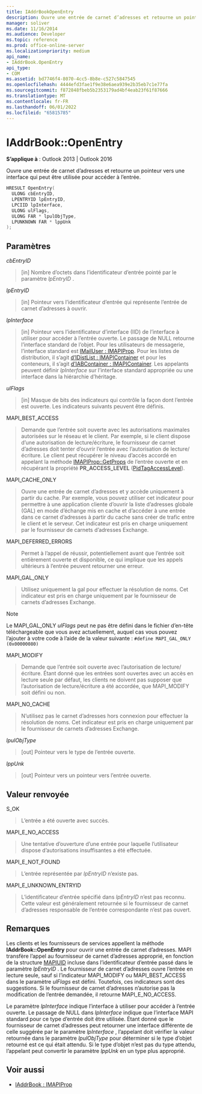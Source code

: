 ```yaml
---
title: IAddrBookOpenEntry
description: Ouvre une entrée de carnet d’adresses et retourne un pointeur vers une interface qui peut être utilisée pour accéder à l’entrée.
manager: soliver
ms.date: 11/16/2014
ms.audience: Developer
ms.topic: reference
ms.prod: office-online-server
ms.localizationpriority: medium
api_name:
- IAddrBook.OpenEntry
api_type:
- COM
ms.assetid: bd7746f4-8070-4cc5-8b8e-c527c5847545
ms.openlocfilehash: 4444efd3fae1f9e38e6aea939e2b35eb7c1e77fa
ms.sourcegitcommit: f872848fbeb5b2353179ad4bf4eab23f61f87666
ms.translationtype: MT
ms.contentlocale: fr-FR
ms.lasthandoff: 06/01/2022
ms.locfileid: "65815785"
---
```

# <a name="iaddrbookopenentry"></a>IAddrBook::OpenEntry

**S’applique à** : Outlook 2013 | Outlook 2016
  
Ouvre une entrée de carnet d’adresses et retourne un pointeur vers une interface qui peut être utilisée pour accéder à l’entrée.
  
```cpp
HRESULT OpenEntry(
  ULONG cbEntryID,
  LPENTRYID lpEntryID,
  LPCIID lpInterface,
  ULONG ulFlags,
  ULONG FAR * lpulObjType,
  LPUNKNOWN FAR * lppUnk
);
```

## <a name="parameters"></a>Paramètres

_cbEntryID_
  
> [in] Nombre d’octets dans l’identificateur d’entrée pointé par le paramètre _lpEntryID_ .

_lpEntryID_
  
> [in] Pointeur vers l’identificateur d’entrée qui représente l’entrée de carnet d’adresses à ouvrir.

_lpInterface_
  
> [in] Pointeur vers l’identificateur d’interface (IID) de l’interface à utiliser pour accéder à l’entrée ouverte. Le passage de NULL retourne l’interface standard de l’objet. Pour les utilisateurs de messagerie, l’interface standard est [IMailUser : IMAPIProp](imailuserimapiprop.md). Pour les listes de distribution, il s’agit [d’IDistList : IMAPIContainer](idistlistimapicontainer.md) et pour les conteneurs, il s’agit [d’IABContainer : IMAPIContainer](iabcontainerimapicontainer.md). Les appelants peuvent définir _lpInterface_ sur l’interface standard appropriée ou une interface dans la hiérarchie d’héritage.

_ulFlags_
  
> [in] Masque de bits des indicateurs qui contrôle la façon dont l’entrée est ouverte. Les indicateurs suivants peuvent être définis.

MAPI_BEST_ACCESS
  
> Demande que l’entrée soit ouverte avec les autorisations maximales autorisées sur le réseau et le client. Par exemple, si le client dispose d’une autorisation de lecture/écriture, le fournisseur de carnet d’adresses doit tenter d’ouvrir l’entrée avec l’autorisation de lecture/écriture. Le client peut récupérer le niveau d’accès accordé en appelant la méthode [IMAPIProp::GetProps](imapiprop-getprops.md) de l’entrée ouverte et en récupérant la propriété **PR_ACCESS_LEVEL** ([PidTagAccessLevel](pidtagaccesslevel-canonical-property.md)).

MAPI_CACHE_ONLY
  
> Ouvre une entrée de carnet d’adresses et y accède uniquement à partir du cache. Par exemple, vous pouvez utiliser cet indicateur pour permettre à une application cliente d’ouvrir la liste d’adresses globale (GAL) en mode d’échange mis en cache et d’accéder à une entrée dans ce carnet d’adresses à partir du cache sans créer de trafic entre le client et le serveur. Cet indicateur est pris en charge uniquement par le fournisseur de carnets d’adresses Exchange.

MAPI_DEFERRED_ERRORS
  
> Permet à l’appel de réussir, potentiellement avant que l’entrée soit entièrement ouverte et disponible, ce qui implique que les appels ultérieurs à l’entrée peuvent retourner une erreur.

MAPI_GAL_ONLY
  
> Utilisez uniquement la gal pour effectuer la résolution de noms. Cet indicateur est pris en charge uniquement par le fournisseur de carnets d’adresses Exchange.

  > [!NOTE]
  > Le MAPI_GAL_ONLY _ulFlags_ peut ne pas être défini dans le fichier d’en-tête téléchargeable que vous avez actuellement, auquel cas vous pouvez l’ajouter à votre code à l’aide de la valeur suivante : `#define MAPI_GAL_ONLY (0x00000080)`
  
MAPI_MODIFY
  
> Demande que l’entrée soit ouverte avec l’autorisation de lecture/écriture. Étant donné que les entrées sont ouvertes avec un accès en lecture seule par défaut, les clients ne doivent pas supposer que l’autorisation de lecture/écriture a été accordée, que MAPI_MODIFY soit défini ou non.

MAPI_NO_CACHE
  
> N’utilisez pas le carnet d’adresses hors connexion pour effectuer la résolution de noms. Cet indicateur est pris en charge uniquement par le fournisseur de carnets d’adresses Exchange.

_lpulObjType_
  
> [out] Pointeur vers le type de l’entrée ouverte.

_lppUnk_
  
> [out] Pointeur vers un pointeur vers l’entrée ouverte.

## <a name="return-value"></a>Valeur renvoyée

S_OK
  
> L’entrée a été ouverte avec succès.

MAPI_E_NO_ACCESS
  
> Une tentative d’ouverture d’une entrée pour laquelle l’utilisateur dispose d’autorisations insuffisantes a été effectuée.

MAPI_E_NOT_FOUND
  
> L’entrée représentée par _lpEntryID_ n’existe pas.

MAPI_E_UNKNOWN_ENTRYID
  
> L’identificateur d’entrée spécifié dans _lpEntryID_ n’est pas reconnu. Cette valeur est généralement retournée si le fournisseur de carnet d’adresses responsable de l’entrée correspondante n’est pas ouvert.

## <a name="remarks"></a>Remarques

Les clients et les fournisseurs de services appellent la méthode **IAddrBook::OpenEntry** pour ouvrir une entrée de carnet d’adresses. MAPI transfère l’appel au fournisseur de carnet d’adresses approprié, en fonction de la structure [MAPIUID](mapiuid.md) incluse dans l’identificateur d’entrée passé dans le paramètre _lpEntryID_ . Le fournisseur de carnet d’adresses ouvre l’entrée en lecture seule, sauf si l’indicateur MAPI_MODIFY ou MAPI_BEST_ACCESS dans le paramètre _ulFlags_ est défini. Toutefois, ces indicateurs sont des suggestions. Si le fournisseur de carnet d’adresses n’autorise pas la modification de l’entrée demandée, il retourne MAPI_E_NO_ACCESS.
  
Le paramètre _lpInterface_ indique l’interface à utiliser pour accéder à l’entrée ouverte. Le passage de NULL dans _lpInterface_ indique que l’interface MAPI standard pour ce type d’entrée doit être utilisée. Étant donné que le fournisseur de carnet d’adresses peut retourner une interface différente de celle suggérée par le paramètre _lpInterface_ , l’appelant doit vérifier la valeur retournée dans le paramètre _lpulObjType_ pour déterminer si le type d’objet retourné est ce qui était attendu. Si le type d’objet n’est pas du type attendu, l’appelant peut convertir le paramètre _lppUnk_ en un type plus approprié.
  
## <a name="see-also"></a>Voir aussi

- [IAddrBook : IMAPIProp](iaddrbookimapiprop.md)
